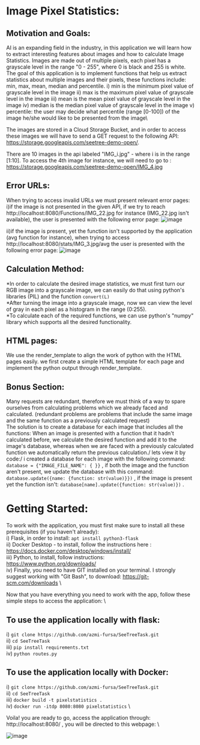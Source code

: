 # Image Pixel Statistics:

## Motivation and Goals:
AI is an expanding field in the industry, in this application we will learn how to extract interesting features about images and how to calculate Image Statistics.
Images are made out of multiple pixels, each pixel has a grayscale level in the range "0 - 255", where 0 is black and 255 is white. 
The goal of this application is to implement functions that help us extract statistics about multiple images and their pixels, these functions include: 
min, max, mean, median and percentile.
i) min is the minimum pixel value of grayscale level in the image
ii) max is the maximum pixel value of grayscale level in the image
iii) mean is the mean pixel value of grayscale level in the image
iv) median is the median pixel value of grayscale level in the image
v) percentile: the user may decide what percentile (range [0-100]) of the image he/she would like to be presented from the image\


The images are stored in a Cloud Storage Bucket, and in order to access these images we will have to send a GET request to the following API:  https://storage.googleapis.com/seetree-demo-open/.  

There are 10 images in the api labeled "IMG_i.jpg" - where i is in the range [1:10]. To access the 4th image for instance, we will need to go to : https://storage.googleapis.com/seetree-demo-open/IMG_4.jpg

## Error URLs:
When trying to access invalid URLs we must present relevant error pages:\
i)if the image is not presented in the given API, if we try to reach http://localhost:8080/Functions/IMG_22.jpg for instance (IMG_22.jpg isn't available), the user is presented with the following error page:
![image](https://user-images.githubusercontent.com/91056755/140619970-a8e8c473-e0cc-4811-b216-74d675facc8b.png)

ii)if the image is present, yet the function isn't supported by the application (avg function for instance), when trying to access http://localhost:8080/stats/IMG_3.jpg/avg the user is presented with the following error page:
![image](https://user-images.githubusercontent.com/91056755/140619985-3b7dae5d-cee3-4653-b1df-7102da43e139.png)

## Calculation Method:

*In order to calculate the desired image statistics, we must first turn our RGB image into a grayscale image, we can easily do that using python's libraries (PIL) and the function ```convert(L)```\
*After turning the image into a grayscale image, now we can view the level of gray in each pixel as a histogram in the range (0:255).\
*To calculate each of the required functions, we can use python's "numpy" library which supports all the desired functionality.

## HTML pages:
We use the render_template to align the work of python with the HTML pages easily. we first create a simple HTML template for each page and implement the python output through render_template.

## Bonus Section:
Many requests are redundant, therefore we must think of a way to spare ourselves from calculating problems which we already faced and calculated. (redundant problems are problems that include the same image and the same function as a previously calculated request)\
The solution is to create a database for each image that includes all the functions: When an image is presented with a function that it hadn't calculated before, we calculate the desired function and add it to the image's database, whereas when we are faced with a previously calculated function we automatically return the previous calculation./
lets view it by code:/
i created a database for each image with the following command: ```database = {"IMAGE_FILE_NAME": { }}``` , if both the image and the function aren't present, we update the database with this command: ```database.update({name: {function: str(value)}})``` , if the image is present yet the function isn't: ```database[name].update({function: str(value)})``` .

# Getting Started:
To work with the application, you must first make sure to install all these prerequisites (if you haven't already):\
i) Flask, in order to install: ```apt install python3-flask``` \
ii) Docker Desktop - to install, follow the instructions here : https://docs.docker.com/desktop/windows/install/ \
iii) Python, to install, follow instructions: https://www.python.org/downloads/ \
iv) Finally, you need to have GIT installed on your terminal. I strongly suggest working with "Git Bash", to download: https://git-scm.com/downloads \

Now that you have everything you need to work with the app, follow these simple steps to access the application: \

## To use the application locally with flask:
i) ```git clone https://github.com/azmi-fursa/SeeTreeTask.git```\
ii) ```cd SeeTreeTask``` \
iii) ```pip install requirements.txt``` \
iv) ```python routes.py```

## To use the application locally with Docker:
i) ```git clone https://github.com/azmi-fursa/SeeTreeTask.git```\
ii) ```cd SeeTreeTask``` \
iii) ```docker build -t pixelstatistics .``` \
iv) ```docker run -itdp 8080:8080 pixelstatistics``` \

Voila! you are ready to go, access the application through: http://localhost:8080/ , you will be directed to this webpage: \

![image](https://user-images.githubusercontent.com/91056755/140619905-68ca3dc0-ff1e-4cd1-ac03-072a6e18f5dd.png)

